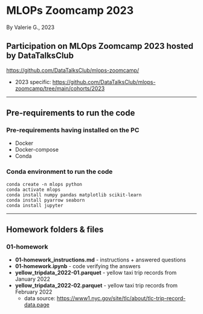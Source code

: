 # MLOPs Zoomcamp 2023
By Valerie G., 2023

## Participation on MLOps Zoomcamp 2023 hosted by DataTalksClub
https://github.com/DataTalksClub/mlops-zoomcamp/
- 2023 specific: https://github.com/DataTalksClub/mlops-zoomcamp/tree/main/cohorts/2023

___________

## Pre-requirements to run the code
### Pre-requirements having installed on the PC
- Docker
- Docker-compose
- Conda

### Conda environment to run the code
```
conda create -n mlops python
conda activate mlops
conda install numpy pandas matplotlib scikit-learn 
conda install pyarrow seaborn
conda install jupyter
```
___________

## Homework folders & files
### 01-homework
- **01-homework_instructions.md** - instructions + answered questions
- **01-homework.ipynb** - code verifying the answers
- **yellow_tripdata_2022-01.parquet** - yellow taxi trip records from January 2022
- **yellow_tripdata_2022-02.parquet** - yellow taxi trip records from February 2022
    - data source: https://www1.nyc.gov/site/tlc/about/tlc-trip-record-data.page